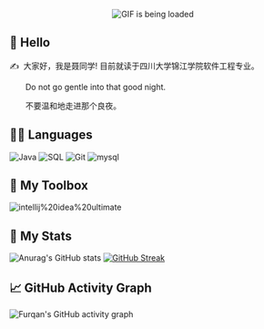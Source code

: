 <p align="center">
  <img src="https://github.com/arth2002/arth2002/blob/main/gif/ezgif.com-gif-maker.gif" alt="GIF is being loaded">
</p>


## 🙋 Hello

<p>✍️&nbsp;&nbsp;大家好，我是聂同学! 目前就读于四川大学锦江学院软件工程专业。</p>
<p>&emsp;&emsp;Do not go gentle into that good night.</p>
<p>&emsp;&emsp;不要温和地走进那个良夜。</p>


## 👨‍💻 Languages
![Java](https://custom-icon-badges.herokuapp.com/badge/Java-05122A.svg?style=plastic&logo=java&logoColor=007396)
![SQL](https://custom-icon-badges.herokuapp.com/badge/MySQL-05122A?&style=plastic&logo=database&logoColor=025E8C)
![Git](https://img.shields.io/badge/Git-05122A?style=plastic&logo=Git&logoColor=F05032)
![mysql](https://img.shields.io/badge/-mysql-black?logo=mysql&style=for-the-badge&logoColor=dc14d0)

## 🧰 My Toolbox
![intellij%20idea%20ultimate](https://img.shields.io/badge/-intellij%20idea%20ultimate-black?logo=IntelliJ%20IDEA&logoColor=dc14d0&style=for-the-badge)

## 🚀 My Stats
![Anurag's GitHub stats](https://github-readme-stats.vercel.app/api?username=niehonghao&theme=vision-friendly-dark&show_icons=true)
[![GitHub Streak](https://streak-stats.demolab.com?user=niehonghao&theme=java-dark&locale=zh)](https://git.io/streak-stats)

## 📈 GitHub Activity Graph
![Furqan's GitHub activity graph](https://activity-graph.herokuapp.com/graph?username=niehonghao&hide_border=true&theme=redical)
